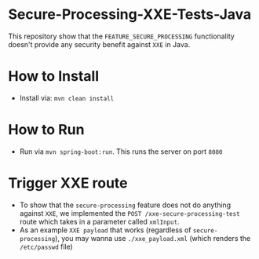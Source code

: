# Secure-Processing-XXE-Tests-Java
This repository show that the `FEATURE_SECURE_PROCESSING` functionality doesn't provide any security benefit against `XXE` in Java.

# How to Install
- Install via: `mvn clean install`

# How to Run
- Run via `mvn spring-boot:run`. This runs the server on port `8080`

# Trigger XXE route
- To show that the `secure-processing` feature does not do anything against `XXE`, we implemented the `POST /xxe-secure-processing-test` route which takes in a parameter called `xmlInput`.
- As an example `XXE payload` that works (regardless of `secure-processing`), you may wanna use `./xxe_payload.xml` (which renders the `/etc/passwd` file)